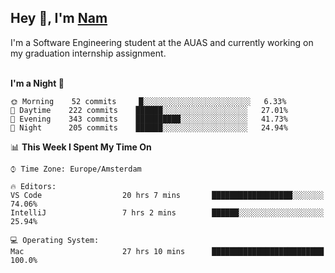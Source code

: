 <h2>Hey 👋, I'm <a href="https://namtphan.github.io/">Nam</a></h2>
I'm a Software Engineering student at the AUAS and currently working on my graduation internship assignment.
<br/><br/>
<!-- Most used languages stats -->
<!-- [![Top Langs](https://github-readme-stats.vercel.app/api/top-langs/?username=namtphan&layout=compact)](https://github.com/namtphan2/github-readme-stats) -->
  
<!--START_SECTION:waka-->
**I'm a Night 🦉** 

```text
🌞 Morning    52 commits     █░░░░░░░░░░░░░░░░░░░░░░░░   6.33% 
🌆 Daytime    222 commits    ██████░░░░░░░░░░░░░░░░░░░   27.01% 
🌃 Evening    343 commits    ██████████░░░░░░░░░░░░░░░   41.73% 
🌙 Night      205 commits    ██████░░░░░░░░░░░░░░░░░░░   24.94%

```


📊 **This Week I Spent My Time On** 

```text
⌚︎ Time Zone: Europe/Amsterdam

🔥 Editors: 
VS Code                  20 hrs 7 mins       ██████████████████░░░░░░░   74.06% 
IntelliJ                 7 hrs 2 mins        ██████░░░░░░░░░░░░░░░░░░░   25.94%

💻 Operating System: 
Mac                      27 hrs 10 mins      █████████████████████████   100.0%

```


<!--END_SECTION:waka-->
